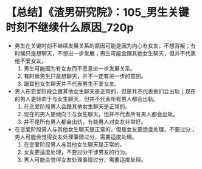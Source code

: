 # 【总结】《渣男研究院》：105_男生关键时刻不继续什么原因_720p

-   男生在关键时刻不继续发展关系的原因可能是因为内心有女友，不想背叛；有时候只是想聊天，不想进一步发展；男生可能会跟其他女生聊天，但并不代表他不爱女友。
    1.  男生可能因为有女友而不愿意进一步发展关系。
    2.  有时候男生只是想聊天，并不一定有进一步的意图。
    3.  跟其他女生聊天并不代表男生不爱女友。
-   男人在恋爱阶段会跟其他女生聊天是正常的，但是并不代表他们会出轨；现在的男人更倾向于与女生聊天，但并不代表所有男人都会出轨。
    1.  在恋爱阶段男人会跟其他女生聊天是正常的。
    2.  现在的男人更倾向于与女生聊天，但并不代表所有男人都会出轨。
    3.  并不是所有男人都会出轨，有些男人对女友非常好。
-   在恋爱阶段男人与其他女生聊天是正常的，但是女友要适度处理，不要过分；男人可能会觉得女友处理事情过分，需要适度处理。
    1.  在恋爱阶段男人与其他女生聊天是正常的。
    2.  女友要适度处理，不要过分干涉男友的行为。
    3.  男人可能会觉得女友处理事情过分，需要适度处理。
